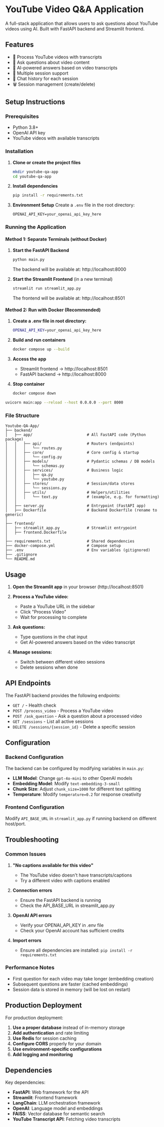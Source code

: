 # YouTube Video Q&A Application

A full-stack application that allows users to ask questions about YouTube videos using AI. Built with FastAPI backend and Streamlit frontend.

## Features

- 🎥 Process YouTube videos with transcripts
- 💬 Ask questions about video content
- 🎯 AI-powered answers based on video transcripts
- 💾 Multiple session support
- 🔄 Chat history for each session
- 🗑️ Session management (create/delete)

## Setup Instructions

### Prerequisites

- Python 3.8+
- OpenAI API key
- YouTube videos with available transcripts

### Installation

1. **Clone or create the project files**

   ```bash
   mkdir youtube-qa-app
   cd youtube-qa-app
   ```

2. **Install dependencies**

   ```bash
   pip install -r requirements.txt
   ```

3. **Environment Setup**
   Create a `.env` file in the root directory:
   ```env
   OPENAI_API_KEY=your_openai_api_key_here
   ```

### Running the Application

#### Method 1: Separate Terminals (without Docker)

1. **Start the FastAPI Backend**

   ```bash
   python main.py
   ```

   The backend will be available at: http://localhost:8000

2. **Start the Streamlit Frontend** (in a new terminal)
   ```bash
   streamlit run streamlit_app.py
   ```
   The frontend will be available at: http://localhost:8501

#### Method 2: Run with Docker (Recommended)

1. **Create a .env file in root directory:**

   ```bash
   OPENAI_API_KEY=your_openai_api_key_here
   ```

2. **Build and run containers**

   ```bash
   docker compose up --build
   ```

3. **Access the app**

   - Streamlit frontend → http://localhost:8501
   - FastAPI backend → http://localhost:8000

4. **Stop container**
   ```bash
   docker compose down
   ```

```bash
uvicorn main:app --reload --host 0.0.0.0 --port 8000
```

### File Structure

```
Youtube-QA-App/
├── backend/
│   ├── app/                        # All FastAPI code (Python package)
│   │   ├── api/                    # Routers (endpoints)
│   │   │   └── routes.py
│   │   ├── core/                   # Core config & startup
│   │   │   └── config.py
│   │   ├── models/                 # Pydantic schemas / DB models
│   │   │   └── schemas.py
│   │   ├── services/               # Business logic
│   │   │   ├── qa.py
│   │   │   └── youtube.py
│   │   ├── stores/                 # Session/data stores
│   │   │   └── sessions.py
│   │   ├── utils/                  # Helpers/utilities
│   │   │   └── text.py             # (example, e.g. for formatting)
│   │
│   ├── server.py                   # Entrypoint (FastAPI app)
│   ├── Dockerfile                  # Backend Dockerfile (rename to generic)
│
├── frontend/
│   ├── streamlit_app.py            # Streamlit entrypoint
│   ├── frontend.Dockerfile
│
├── requirements.txt                # Shared dependencies
├── docker-compose.yml              # Compose setup
├── .env                            # Env variables (gitignored)
├── .gitignore
└── README.md

```

## Usage

1. **Open the Streamlit app** in your browser (http://localhost:8501)

2. **Process a YouTube video:**

   - Paste a YouTube URL in the sidebar
   - Click "Process Video"
   - Wait for processing to complete

3. **Ask questions:**

   - Type questions in the chat input
   - Get AI-powered answers based on the video transcript

4. **Manage sessions:**
   - Switch between different video sessions
   - Delete sessions when done

## API Endpoints

The FastAPI backend provides the following endpoints:

- `GET /` - Health check
- `POST /process_video` - Process a YouTube video
- `POST /ask_question` - Ask a question about a processed video
- `GET /sessions` - List all active sessions
- `DELETE /sessions/{session_id}` - Delete a specific session

## Configuration

### Backend Configuration

The backend can be configured by modifying variables in `main.py`:

- **LLM Model**: Change `gpt-4o-mini` to other OpenAI models
- **Embedding Model**: Modify `text-embedding-3-small`
- **Chunk Size**: Adjust `chunk_size=1000` for different text splitting
- **Temperature**: Modify `temperature=0.2` for response creativity

### Frontend Configuration

Modify `API_BASE_URL` in `streamlit_app.py` if running backend on different host/port.

## Troubleshooting

### Common Issues

1. **"No captions available for this video"**

   - The YouTube video doesn't have transcripts/captions
   - Try a different video with captions enabled

2. **Connection errors**

   - Ensure the FastAPI backend is running
   - Check the API_BASE_URL in streamlit_app.py

3. **OpenAI API errors**

   - Verify your OPENAI_API_KEY in .env file
   - Check your OpenAI account has sufficient credits

4. **Import errors**
   - Ensure all dependencies are installed: `pip install -r requirements.txt`

### Performance Notes

- First question for each video may take longer (embedding creation)
- Subsequent questions are faster (cached embeddings)
- Session data is stored in memory (will be lost on restart)

## Production Deployment

For production deployment:

1. **Use a proper database** instead of in-memory storage
2. **Add authentication** and rate limiting
3. **Use Redis** for session caching
4. **Configure CORS** properly for your domain
5. **Use environment-specific configurations**
6. **Add logging and monitoring**

## Dependencies

Key dependencies:

- **FastAPI**: Web framework for the API
- **Streamlit**: Frontend framework
- **LangChain**: LLM orchestration framework
- **OpenAI**: Language model and embeddings
- **FAISS**: Vector database for semantic search
- **YouTube Transcript API**: Fetching video transcripts
